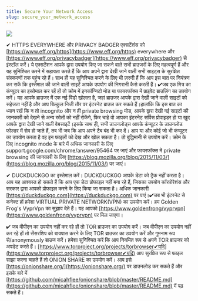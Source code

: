 ```yaml
---
title: Secure Your Network Access
slug: secure_your_network_access
---
```


![](/images/coverchap_7.jpg)





✔ HTTPS EVERYWHERE और PRIVACY BADGER एक्सटेंशंस को  [https://www.eff.org/https](https://www.eff.org/https) everywhere और [https://www.eff.org/privacybadger](https://www.eff.org/privacybadger) से इंस्टॉल करें।  ये एक्सटेंशन आपके द्वारा उपयोग किए जा सकने वाले सभी ब्राउजरों के लिए महत्वपूर्ण हैं और यह सुनिश्चित करने में सहायता करते हैं कि आप अपने द्वारा देखी जाने वाली सभी साइट्स के सुरक्षित संस्करणों तक पहुंच रहे हैं। साथ ही यह सुनिश्चित करने के लिए भी ज़रुरी हैं कि आप इस बात पर नियंत्रण कर सकें कि इस्तेमाल की जाने वाली साइटें आपके उपयोग की निगरानी कैसे करती हैं। ✔जब एक मित्र का कंप्यूटर का इस्तेमाल कर रहें हों तो क्रोम में इनकॉग्निटो मोड या फायरफॉक्स में प्राइवेट ब्राउज़िंग का उपयोग करें। यह आपके ब्राउजर में एक नई विंडो खोलता है, जहां ब्राउजर आपके द्वारा देखी जाने वाली साइटों को सहेजता नहीं है और आप बिल्कुल निजी तौर पर इंटरनेट ब्राउज कर सकते हैं।हालांकि कि इस बात का ध्यान रखें कि न तो incognito और न ही private browsing मोड, आपके द्वारा देखी गई साइटों की जानकारी को देखने से अन्य स्रोतों को नहीं रोकेंगे, फिर चाहे वो आपका इंटरनेट सर्विस प्रोवाइडर हो या खुद आपके द्वारा देखी जाने वाली वेबसाइटें।इसके साथ ही, सभी डाउनलोड्स आपके कंप्यूटर के डाउनलोड फोल्डर में सेव हो जाते हैं, तब भी जब कि आप अपने टैब बंद भी कर दें। आप या और कोई जो भी कंप्यूटर का उपयोग करता है वह इन फाइलों को देख और खोल सकता है। तो बुद्धिमानी से उपयोग करें। क्रोम के लिए incognito mode के बारे में अधिक जानकारी के लिए support.google.com/chrome/answer/95464 पर जाएं और फायरफॉक्स में private browsing की जानकारी के लिए [https://blog.mozilla.org/blog/2015/11/03/](https://blog.mozilla.org/blog/2015/11/03/) पर जाएं।




✔ DUCKDUCKGO का इस्तेमाल करें। DUCKDUCKGO आपके डेटा को ट्रैक नहीं करता है। आप यह आश्वस्त हो सकते हैं कि आप एक डेटा प्रोफाइल नहीं बना रहे हैं, जिसका उपयोग कॉरपोरेशंस और सरकार द्वारा आपको प्रोफाइल करने के लिए किया जा सकता है। अधिक जानकारी [https://duckduckgo.com](https://duckduckgo.com) पर पाएं।✔जब भी इंटरनेट से कनेक्ट हों हमेशा VIRTUAL PRIVATE NETWORK(VPN) का उपयोग करें। हम Golden Frog's VyprVpn का सुझाव देते हैं। यह आपको   [https://www.goldenfrong/vyprvpn](https://www.goldenfrong/vyprvpn) पर मिल जाएगा। 

✔ जब वीपीएन का उपयोग नहीं कर रहे हों तो TOR ब्राउजर का उपयोग करें। जब वीपीएन का उपयोग नहीं कर रहे हों तो सेंसरशिप को बायपास करने के लिए  TOR ब्राउजर का उपयोग करें और गुमनाम रूप से/anonymously ब्राउज करें। हमेशा सुनिश्चित करें कि आप नियमित रूप से अपने TOR ब्राउजर को अपडेट करते हैं। [https://www.torproject.org/projects/torbrowser✔यदि](https://www.torproject.org/projects/torbrowser✔यदि) आप सुरक्षित रूप से फाइल साझा करना चाहते हैं तो ONION SHARE का उपयोग करें। आप इसे [https://onionshare.org/](https://onionshare.org/) पर डाउनलोड कर सकते हैं और इसके बारे में [https://github.com/micahflee/onionshare/blob/master/README.md](https://github.com/micahflee/onionshare/blob/master/README.md)  में पढ़ सकते हैं।